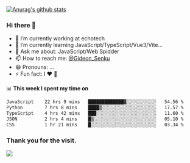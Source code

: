 [![Anurag's github stats](https://github-readme-stats.vercel.app/api?username=gideonsenku)](https://github.com/anuraghazra/github-readme-stats)
### Hi there 👋
- 🔭 I’m currently working at echotech
- 🌱 I’m currently learning JavaScript/TypeScript/Vue3/Vite...
- 💬 Ask me about: JavaScript/Web Spidder 
- 📫 How to reach me: [@Gideon_Senku](https://t.me/Gideon_Senku)
- 😄 Pronouns: ...
- ⚡ Fun fact: I ❤️ 🎵

📊 **This week I spent my time on**
<!--START_SECTION:waka-->

```txt
JavaScript    22 hrs 9 mins   █████████████▓░░░░░░░░░░░   54.56 %
Python        7 hrs 8 mins    ████▒░░░░░░░░░░░░░░░░░░░░   17.57 %
TypeScript    4 hrs 42 mins   ███░░░░░░░░░░░░░░░░░░░░░░   11.60 %
JSON          2 hrs 4 mins    █▒░░░░░░░░░░░░░░░░░░░░░░░   05.10 %
CSS           1 hr 21 mins    █░░░░░░░░░░░░░░░░░░░░░░░░   03.34 %
```

<!--END_SECTION:waka-->


### Thank you for the visit.
![](http://profile-counter.glitch.me/gideonsenku/count.svg)
<!--
**GideonSenku/GideonSenku** is a ✨ _special_ ✨ repository because its `README.md` (this file) appears on your GitHub profile.

Here are some ideas to get you started:

- 🔭 I’m currently working on ...
- 🌱 I’m currently learning ...
- 👯 I’m looking to collaborate on ...
- 🤔 I’m looking for help with ...
- 💬 Ask me about ...
- 📫 How to reach me: ...
- 😄 Pronouns: ...
- ⚡ Fun fact: ...
-->
